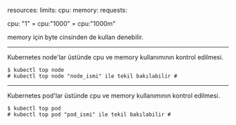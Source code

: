 resources:
    limits:
        cpu:
        memory:
    requests:
        


cpu: "1" = cpu:"1000" = cpu:"1000m"

memory için byte cinsinden de kullan denebilir.


***
Kubernetes node'lar üstünde cpu ve memory kullanımının kontrol edilmesi.

```
$ kubectl top node 
# kubectl top node "node_ismi" ile tekil bakılabilir #
```
***
Kubernetes pod'lar üstünde cpu ve memory kullanımının kontrol edilmesi.

```
$ kubectl top pod 
# kubectl top pod "pod_ismi" ile tekil bakılabilir #
```